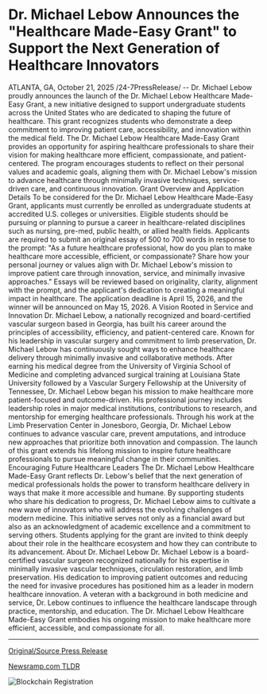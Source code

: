# Dr. Michael Lebow Announces the "Healthcare Made-Easy Grant" to Support the Next Generation of Healthcare Innovators

ATLANTA, GA, October 21, 2025 /24-7PressRelease/ -- Dr. Michael Lebow proudly announces the launch of the Dr. Michael Lebow Healthcare Made-Easy Grant, a new initiative designed to support undergraduate students across the United States who are dedicated to shaping the future of healthcare. This grant recognizes students who demonstrate a deep commitment to improving patient care, accessibility, and innovation within the medical field.  The Dr. Michael Lebow Healthcare Made-Easy Grant provides an opportunity for aspiring healthcare professionals to share their vision for making healthcare more efficient, compassionate, and patient-centered. The program encourages students to reflect on their personal values and academic goals, aligning them with Dr. Michael Lebow's mission to advance healthcare through minimally invasive techniques, service-driven care, and continuous innovation.  Grant Overview and Application Details To be considered for the Dr. Michael Lebow Healthcare Made-Easy Grant, applicants must currently be enrolled as undergraduate students at accredited U.S. colleges or universities. Eligible students should be pursuing or planning to pursue a career in healthcare-related disciplines such as nursing, pre-med, public health, or allied health fields.  Applicants are required to submit an original essay of 500 to 700 words in response to the prompt:  "As a future healthcare professional, how do you plan to make healthcare more accessible, efficient, or compassionate? Share how your personal journey or values align with Dr. Michael Lebow's mission to improve patient care through innovation, service, and minimally invasive approaches."  Essays will be reviewed based on originality, clarity, alignment with the prompt, and the applicant's dedication to creating a meaningful impact in healthcare. The application deadline is April 15, 2026, and the winner will be announced on May 15, 2026.  A Vision Rooted in Service and Innovation  Dr. Michael Lebow, a nationally recognized and board-certified vascular surgeon based in Georgia, has built his career around the principles of accessibility, efficiency, and patient-centered care. Known for his leadership in vascular surgery and commitment to limb preservation, Dr. Michael Lebow has continuously sought ways to enhance healthcare delivery through minimally invasive and collaborative methods.  After earning his medical degree from the University of Virginia School of Medicine and completing advanced surgical training at Louisiana State University followed by a Vascular Surgery Fellowship at the University of Tennessee, Dr. Michael Lebow began his mission to make healthcare more patient-focused and outcome-driven. His professional journey includes leadership roles in major medical institutions, contributions to research, and mentorship for emerging healthcare professionals.  Through his work at the Limb Preservation Center in Jonesboro, Georgia, Dr. Michael Lebow continues to advance vascular care, prevent amputations, and introduce new approaches that prioritize both innovation and compassion. The launch of this grant extends his lifelong mission to inspire future healthcare professionals to pursue meaningful change in their communities. Encouraging Future Healthcare Leaders  The Dr. Michael Lebow Healthcare Made-Easy Grant reflects Dr. Lebow's belief that the next generation of medical professionals holds the power to transform healthcare delivery in ways that make it more accessible and humane. By supporting students who share his dedication to progress, Dr. Michael Lebow aims to cultivate a new wave of innovators who will address the evolving challenges of modern medicine.  This initiative serves not only as a financial award but also as an acknowledgment of academic excellence and a commitment to serving others. Students applying for the grant are invited to think deeply about their role in the healthcare ecosystem and how they can contribute to its advancement.  About Dr. Michael Lebow Dr. Michael Lebow is a board-certified vascular surgeon recognized nationally for his expertise in minimally invasive vascular techniques, circulation restoration, and limb preservation. His dedication to improving patient outcomes and reducing the need for invasive procedures has positioned him as a leader in modern healthcare innovation. A veteran with a background in both medicine and service, Dr. Lebow continues to influence the healthcare landscape through practice, mentorship, and education.  The Dr. Michael Lebow Healthcare Made-Easy Grant embodies his ongoing mission to make healthcare more efficient, accessible, and compassionate for all. 

---

[Original/Source Press Release](https://www.24-7pressrelease.com/press-release/527865/dr-michael-lebow-announces-the-healthcare-made-easy-grant-to-support-the-next-generation-of-healthcare-innovators)
                    

[Newsramp.com TLDR](https://newsramp.com/curated-news/dr-michael-lebow-launches-healthcare-grant-for-future-medical-leaders/58eb0ed4ac387171b312ef5657bc9cba) 

 

 



![Blockchain Registration](https://cdn.newsramp.app/24-7PressRelease/qrcode/2510/21/odor1kfc.webp)